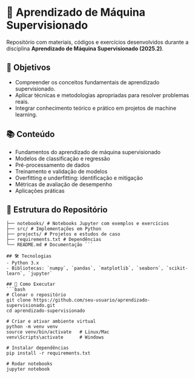 # 📘 Aprendizado de Máquina Supervisionado  

Repositório com materiais, códigos e exercícios desenvolvidos durante a disciplina **Aprendizado de Máquina Supervisionado (2025.2)**.  

## 🎯 Objetivos  
- Compreender os conceitos fundamentais de aprendizado supervisionado.  
- Aplicar técnicas e metodologias apropriadas para resolver problemas reais.  
- Integrar conhecimento teórico e prático em projetos de machine learning.  

## 📚 Conteúdo  
- Fundamentos do aprendizado de máquina supervisionado  
- Modelos de classificação e regressão  
- Pré-processamento de dados  
- Treinamento e validação de modelos  
- Overfitting e underfitting: identificação e mitigação  
- Métricas de avaliação de desempenho  
- Aplicações práticas  

## 📂 Estrutura do Repositório  

``` ├── data/ # Conjuntos de dados 
├── notebooks/ # Notebooks Jupyter com exemplos e exercícios
├── src/ # Implementações em Python
├── projects/ # Projetos e estudos de caso
├── requirements.txt # Dependências
└── README.md # Documentação ```

## 🛠️ Tecnologias  
- Python 3.x  
- Bibliotecas: `numpy`, `pandas`, `matplotlib`, `seaborn`, `scikit-learn`, `jupyter`  

## 🚀 Como Executar  
```bash
# Clonar o repositório
git clone https://github.com/seu-usuario/aprendizado-supervisionado.git
cd aprendizado-supervisionado

# Criar e ativar ambiente virtual
python -m venv venv
source venv/bin/activate   # Linux/Mac
venv\Scripts\activate      # Windows

# Instalar dependências
pip install -r requirements.txt

# Rodar notebooks
jupyter notebook

